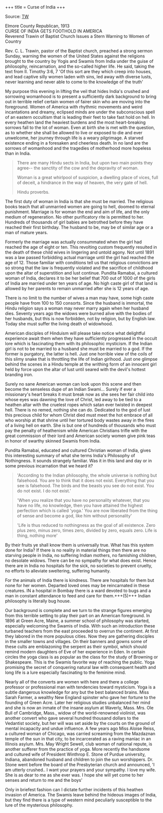 +++
title = Curse of India
+++

Source: [TW](https://threadreaderapp.com/thread/1531342950382260224.html)


Elmore County Republican, 1913  
CURSE OF INDIA GETS FOOTHOLD IN AMERICA  
Reverend Trawin of Baptist Church Issues a Stern Warning to Women of Country

Rev. C. L. Trawin, pastor of the Baptist church, preached a strong sermon Sunday, warning the women of the United States against the religions brought to the country by Yogis and Swamis from India under the guise of philosophy, reincarnation, and the so-called higher life. He said, taking the text from II. Timothy 3:6, 7 'Of this sort are they which creep into houses, and lead captive silly women laden with sins, led away with diverse lusts, never learning and never able to come to the knowledge of the truth'

My purpose this evening in lifting the veil that hides India's crushed and sorrowing womanhood is to present a sufficiently dark background to bring out in terrible relief certain women of fairer skin who are moving into the foreground. Women of America with rhythmic movements and weird incantations and dreamy, eclipsed minds are under the subconscious spell of an eastern occultism that is leading their feet to take fast hold on hell. In every heathen land the heaviest burdens and the most heart-breaking sorrows fall to the lot of woman. Even at birth she is met with the question, as to whether she shall be allowed to live or exposed to die and ever unwelcome, her journey through life is a weary pilgrimage. A starved existence ending in a foresaken and cheerless death. In no land are the sorrows of womanhood and the tragedies of motherhood more hopeless than in India.

> There are many Hindu sects in India, but upon two main points they agree-- the sanctity of the cow and the depravity of woman. 
> 
> Woman is a great whirlpool of suspicion, a dwelling place of vices, full of deceit, a hindrance in the way of heaven, the very gate of hell.
> 
> Hindu proverbs.

The first duty of woman in India is that she must be married. The religious books teach that all unmarried women are going to hell, doomed to eternal punishment. Marriage is for woman the end and aim of life, and the only medium of regeneration. No other purificatory rite is permitted to her. Hundreds of thousands of girl babies are betrothed before they have reached their first birthday. The husband to be, may be of similar age or a man of mature years.

Formerly the marriage was actually consummated when the girl had reached the age of eight or ten. This revolting custom frequently resulted in the death of these child wives in lingering and untold agony. Not until 1891 was a law passed forbidding actual marriage until the girl had reached the age of 12. Those familiar with conditions tell us that religious convictions are so strong that the law is frequently violated and the sacrifice of childhood upon the altar of superstition and lust continue. Pundita Ramabai, a cultured woman of India, declares it to be her belief that 700 out of 1000 of the girls of India are married under ten years of age. No high caste girl of that land is allowed by her parents to remain unmarried after she is 12 years of age. 

There is no limit to the number of wives a man may have, some high caste people have from 100 to 150 consorts. Since the husband is immortal, the Hindu religion says a woman may never marry again when her husband dies. Seventy years ago the widows were burned alive with the bodies of her husbands, but this is now forbidden, not by religion, but by English law. Today she must suffer the living death of widowhood.

American disciples of Hinduism will please take notice what delightful experience await them when they have sufficiently progressed in the occult lore which is fascinating them with its philosophic mysticism. If the Indian girl is not to be married to a husband she must be married to a god. If the former is purgatory, the latter is hell. Just one horrible view of the coils of this slimy snake that is throttling the life of Indian girlhood. Just one glimpse behind the scenes in a Hindu temple at the writhing form of an innocent girl held by force upon the altar of lust until seared with the devil's hottest branding iron. 

Surely no sane American woman can look upon this scene and then become the senseless dupe of an Indian Swami... Surely if ever a missionary's heart breaks it must break now as she sees her fair child into whose eyes was dawning the love of Christ, led away to be tied to a heathen altar with the cruelest ropes which satan ever twisted in deepest hell. There is no remed, nothing she can do. Dedicated to the god of lust this precious child for whom Christ died must meet the hot embrace of all who worship at that shrine until her tortured body wastes away in the fires of a living hell on earth. She is but one of hundreds of thousands who must pay the penalty of heathenism while American Christians trifle with the great commission of their lord and American society women give pink teas in honor of swarthy skinned Swamis from India.

Pundita Ramabai, educated and cultured Christian woman of India, gives this interesting summary of what she terms India's Philosophy of Nothingness. It sounds strangely familiar. Was it in this land and day or in some previous incarnation that we heard it?

> 'According to the Indian philosophy, the whole universe is nothing but falsehood. You are to think that it does not exist. Everything that you see is falsehood. The birds and the beasts you see do not exist. You do not exist. I do not exist.'
> 
> 'When you realize that you have no personality whatever, that you have no life, no knowledge, then you have attained the highest perfection which is called 'yoga.' You are now liberated from the thing of sense and become a god, like him without personality'
> 
> 'Life is thus reduced to nothingness as the goal of all existence. Zero plus zero, minus zero, times zero, divided by zero, equals zero. Life is thing, nothing more'


By their fruits ye shall know them is universally true. What has this system done for India? If there is no reality in material things then there are no starving people in India, no suffering Indian mothers, no famishing children, no desolate widows. There can be no sympathy for what does exist. Hence there are in India no hospitals for the sick, no societies to prevent cruelty, no efforts to alleviate sweltering, suffering humanity.

For the animals of India there is kindness. There are hospitals for them but none for her women. Departed loved ones may be reincarnated in these creatures. IN a hospital in Bombay there is a ward devoted to bugs and a man in constant attendance to feed and care for them.+++(5)+++ Indian philosophy is literally bug house.

Our background is complete and we turn to the strange figures emerging from this terrible setting to play their part on an American foreground. In 1896 at Green Acre, Maine, a summer school of philosophy was started, especially welcoming the Swamis of India. With such an introduction these turbaned teachers from the east proceeded to overrun the continent. At first they labored in the more populous cities. Now they are gathering disciples in the smaller towns and villages. On their banners and gowns some of these cults are emblazoning the serpent as their symbol, which should remind modern daughters of Eve of her experience in Eden. In certain circles the yoga class is as popular as the class for the study of Browning or Shakespeare. This is the Swamis favorite way of reaching the public. Yoga promising the secret of conquering natural law with consequent health and long life is a lure especially fascinating to the feminine mind.

Nearly all of the converts are women with here and there a college professor or professional man with tendencies toward mysticism. Yoga is a subtle dangerous knowledge for any but the best balanced brains. Miss Sarah Farmer, a wealthy New England spinster who gave her fortune to the founding of Green Acre. Later her religious studies unbalanced her mind and she is now an inmate of the insane asylum at Waverly, Mass. Mrs. Ole Bull of Cambridge, Mass., widow of the world-renowned violinist, was another convert who gave several hundred thousand dollars to the Vedantist society, but her will was set aside by the courts on the ground of mental incapacity and undue influence. A few years ago Miss Aloise Reiss, a cultured woman of Chicago, was carried screaming from the Mazdaznan temple of the sun in that city, to be incarcerated as a raving maniac in an Illinois asylum. Mrs. May Wright Sewell, club woman of national repute, is another sufferer from the practice of yoga. More recently the handsome and cultured wife of President Winthrop E. Stone of Purdue university, Indiana, abandoned husband and children to join the sun worshippers. Dr. Stone went before the board of the Presbyterian church and announced, 'I am utterly crushed.. I want your prayers and your sympathy. I love my wife. She is as dear to me as she ever was. I hope she will yet come to her senses and return to me and the boys'

Only in briefest fashion can I dictate further incidents of this heathen invasion of America. The Swamis leave behind the hideous images of India, but they find there is a type of western mind peculiarly susceptible to the lure of the mysterious philosophy.